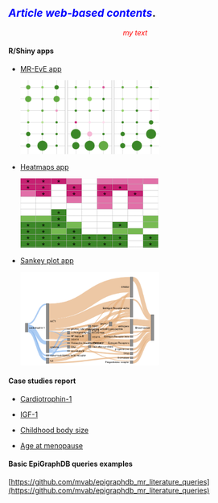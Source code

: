 

## <span style="color:blue"> _Article web-based contents_</span>.

<p style="text-align: center;"><span style="color: red;"><em>my text</em></span></p>


#### R/Shiny apps

* [MR-EvE app](https://mvab.shinyapps.io/brca-miner/)

  <img src="content/figs/app1.png" width="275"/>



* [Heatmaps app](https://mvab.shinyapps.io/MR_heatmaps/)

  ![Image](content/figs/app2.png)



* [Sankey plot app](https://mvab.shinyapps.io/literature_overlap_sankey/)


  <img src="content/figs/app3.png" width="275"/>


#### Case studies report


* [Cardiotrophin-1](content/case_study_report_Cardiotrophin-1.html)

* [IGF-1](content/case_study_report_IGF-1.html)

* [Childhood body size](content/case_study_report_Childhood_body_size.html)

* [Age at menopause](content/case_study_report_Age_at_menopause.html)


#### Basic EpiGraphDB queries examples

[https://github.com/mvab/epigraphdb_mr_literature_queries](https://github.com/mvab/epigraphdb_mr_literature_queries)





